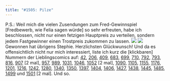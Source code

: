 ```yaml
---
title: "#1505: Pilze"
---
```


P.S.: 
Weil mich die vielen Zusendungen zum Fred-Gewinnspiel [Fredbewerb, wie Felia sagen würde] so sehr erfreuten, habe ich beschlossen, nicht nur einen fetzigen Hauptpreis zu verteilen, sondern jedem Fastgewinner einen Trostpreis zukommen zu lassen. 
<img src="http://www.fonflatter.de/bilder/trost_0.png">
<img src="http://www.fonflatter.de/bilder/trost.png">
Gewonnen hat übrigens Stephie. Herzlichsten Glückwunsch!
Und da es offensichtlich nicht nur mich interessiert, liste ich kurz die [klickbaren] Nummern der Lieblingscomics auf:
<a href="http://www.fonflatter.de/2005/10/31/42-ah">42</a>, <a href="http://www.fonflatter.de/2006/04/13/206-to-do">206</a>, <a href="http://www.fonflatter.de/2006/11/02/409-im-regen">409</a>, <a href="http://www.fonflatter.de/2007/06/19/638-nie">683</a>, <a href="http://www.fonflatter.de/2007/08/19/699-zitrone">699</a>, <a href="http://www.fonflatter.de/2007/08/30/710-angeblich-ii">710</a>, <a href="http://www.fonflatter.de/2007/11/20/792-beruf">792</a>, <a href="http://www.fonflatter.de/2007/11/21/793-lehrer">793</a>, <a href="http://www.fonflatter.de/2007/12/14/816-weisheit">816</a>, <a href="http://www.fonflatter.de/2008/03/14/907-kreis">907</a> [2 mal], <a href="http://www.fonflatter.de/2008/05/03/957-etwas">957</a>, <a href="http://www.fonflatter.de/2008/06/04/989-im-stich">989</a>, <a href="http://www.fonflatter.de/2008/07/16/1031-schraubenzieher">1031</a>,  <a href="http://www.fonflatter.de/2008/07/31/1046-kirschkuchen">1046</a>, <a href="http://www.fonflatter.de/2008/08/06/1052-ein-laecheln">1052</a> [2 mal], <a href="http://www.fonflatter.de/2008/09/13/1090-aelter">1090</a>, <a href="http://www.fonflatter.de/2008/09/28/1105-kleidung">1105</a>, <a href="http://www.fonflatter.de/2008/11/17/1155-speck">1155</a>, <a href="http://www.fonflatter.de/2008/12/08/1176-fuer-diejenigen">1176</a>, <a href="http://www.fonflatter.de/2009/01/02/1201-gute-vorsaetze">1201</a>, <a href="http://www.fonflatter.de/2009/01/17/1216-boxsack">1216</a>, <a href="http://www.fonflatter.de/2009/02/12/1242-absolut-alles">1242</a>, <a href="http://www.fonflatter.de/2009/03/22/1280-laune">1280</a>, <a href="http://www.fonflatter.de/2009/05/21/1340-soeben">1340</a>, <a href="http://www.fonflatter.de/2009/05/31/1350-wenn-es-regnet">1350</a>, <a href="http://www.fonflatter.de/2009/07/17/1397-erdachse">1397</a>, <a href="http://www.fonflatter.de/2009/07/24/1404-main-tahgebuch">1404</a>, <a href="http://www.fonflatter.de/2009/07/26/1406-sehr-schnell">1406</a>, <a href="http://www.fonflatter.de/2009/08/16/1427-oooooooh">1427</a>, <a href="http://www.fonflatter.de/2009/08/27/1438-der-mond">1438</a>, <a href="http://www.fonflatter.de/2009/09/03/1445-fuer-heute">1445</a>, <a href="http://www.fonflatter.de/2009/10/13/1485-abwerfen">1485</a>, <a href="http://www.fonflatter.de/2009/10/27/1499-kunst">1499</a> und <a href="http://www.fonflatter.de/2009/10/29/1501-keineswegs">1501</a> [2 mal].
Und so.
